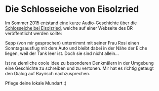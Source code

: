# Die Schlosseiche von Eisolzried

Im Sommer 2015 entstand eine kurze Audio-Geschichte über die [Schlosseiche bei Eisolzried](https://de.wikipedia.org/wiki/Schlosseiche_bei_Eisolzried), welche auf einer Webseite des BR veröffentlicht werden sollte:

Sepp (von mir gesprochen) unternimmt mit seiner Frau Rosi einen Sonntagsausflug mit dem Auto und bleibt dabei in der Nähe der Eiche liegen, weil der Tank leer ist. Doch sie sind nicht allein...

Ist ne ziemliche coole Idee zu besonderen Denkmälern in der Umgebung eine Geschichte zu schreiben und zu vertonen. Mir hat es richtig getaugt den Dialog auf Bayrisch nachzusprechen.

Pflege deine lokale Mundart :)

